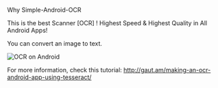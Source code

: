 Why Simple-Android-OCR

This is the best Scanner [OCR] !
Highest Speed & Highest Quality
in All Android Apps!

You can convert an image to text.

![OCR on Android](http://gaut.am/wp-content/uploads/2011/11/capture_3-300x225.jpg)

For more information, check this tutorial: http://gaut.am/making-an-ocr-android-app-using-tesseract/
